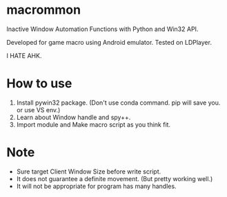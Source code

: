 # macrommon
Inactive Window Automation Functions with Python and Win32 API.

Developed for game macro using Android emulator.
Tested on LDPlayer.

I HATE AHK.
  
# How to use
  1. Install pywin32 package. (Don't use conda command. pip will save you. or use VS env.)
  2. Learn about Window handle and spy++.
  3. Import module and Make macro script as you think fit.

# Note
  - Sure target Client Window Size before write script.
  - It does not guarantee a definite movement. (But pretty working well.)
  - It will not be appropriate for program has many handles.
